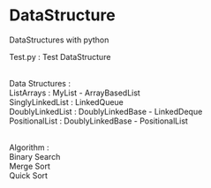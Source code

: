 # DataStructure
DataStructures with python

Test.py : Test DataStructure 

<br> Data Structures : 
<br> ListArrays : MyList - ArrayBasedList
<br> SinglyLinkedList : LinkedQueue
<br> DoublyLinkedList : DoublyLinkedBase - LinkedDeque
<br> PositionalList : DoublyLinkedBase - PositionalList

<br> Algorithm :
<br> Binary Search
<br> Merge Sort
<br> Quick Sort
